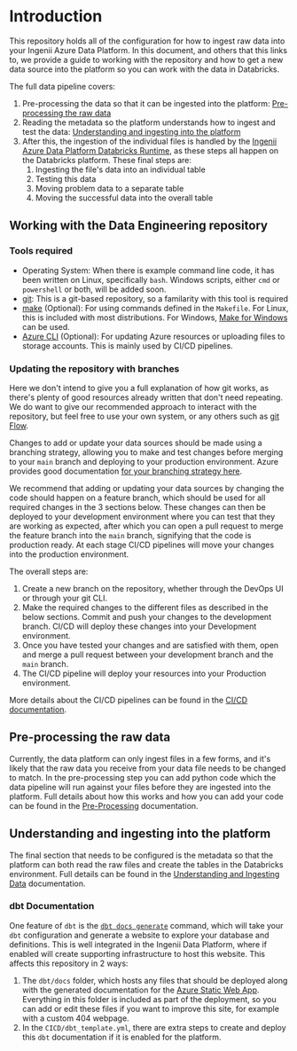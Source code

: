 # Introduction

This repository holds all of the configuration for how to ingest raw data into your Ingenii Azure Data Platform. In this document, and others that this links to, we provide a guide to working with the repository and how to get a new data source into the platform so you can work with the data in Databricks.

The full data pipeline covers:
1. Pre-processing the data so that it can be ingested into the platform: [Pre-processing the raw data](#pre-processing-the-raw-data)
1. Reading the metadata so the platform understands how to ingest and test the data: [Understanding and ingesting into the platform](#understanding-and-ingesting-into-the-platform)
1. After this, the ingestion of the individual files is handled by the [Ingenii Azure Data Platform Databricks Runtime](https://github.com/ingenii-solutions/azure-data-platform-databricks-runtime), as these steps all happen on the Databricks platform. These final steps are:
   1. Ingesting the file's data into an individual table
   2. Testing this data
   3. Moving problem data to a separate table
   4. Moving the successful data into the overall table

## Working with the Data Engineering repository

### Tools required

- Operating System: When there is example command line code, it has been written on Linux, specifically `bash`. Windows scripts, either `cmd` or `powershell` or both, will be added soon.
- [git](https://git-scm.com/): This is a git-based repository, so a familarity with this tool is required
- [make](https://www.gnu.org/software/make/) (Optional): For using commands defined in the `Makefile`. For Linux, this is included with most distributions. For Windows, [Make for Windows](http://gnuwin32.sourceforge.net/packages/make.htm) can be used.
- [Azure CLI](https://docs.microsoft.com/en-us/cli/azure/) (Optional): For updating Azure resources or uploading files to storage accounts. This is mainly used by CI/CD pipelines.

### Updating the repository with branches

Here we don't intend to give you a full explanation of how git works, as there's plenty of good resources already written that don't need repeating. We do want to give our recommended approach to interact with the repository, but feel free to use your own system, or any others such as [git Flow](https://nvie.com/posts/a-successful-git-branching-model/).

Changes to add or update your data sources should be made using a branching strategy, allowing you to make and test changes before merging to your `main` branch and  deploying to your production environment. Azure provides good documentation [for your branching strategy here](https://docs.microsoft.com/en-us/azure/devops/repos/git/git-branching-guidance?view=azure-devops).

We recommend that adding or updating your data sources by changing the code should happen on a feature branch, which should be used for all required changes in the 3 sections below. These changes can then be deployed to your development environment where you can test that they are working as expected, after which you can open a pull request to merge the feature branch into the `main` branch, signifying that the code is production ready. At each stage CI/CD pipelines will move your changes into the production environment.

The overall steps are:

1. Create a new branch on the repository, whether through the DevOps UI or through your git CLI.
1. Make the required changes to the different files as described in the below sections. Commit and push your changes to the development branch. CI/CD will deploy these changes into your Development environment.
1. Once you have tested your changes and are satisfied with them, open and merge a pull request between your development branch and the `main` branch.
1. The CI/CD pipeline will deploy your resources into your Production environment.

More details about the CI/CD pipelines can be found in the [CI/CD documentation](./CICD.md).

## Pre-processing the raw data

Currently, the data platform can only ingest files in a few forms, and it's likely that the raw data you receive from your data file needs to be changed to match. In the pre-processing step you can add python code which the data pipeline will run against your files before they are ingested into the platform. Full details about how this works and how you can add your code can be found in the [Pre-Processing](./Pre-Process.md) documentation.

## Understanding and ingesting into the platform

The final section that needs to be configured is the metadata so that the platform can both read the raw files and create the tables in the Databricks environment. Full details can be found in the [Understanding and Ingesting Data](./Understanding_and_Ingesting_Data.md) documentation.

### dbt Documentation

One feature of `dbt` is the [`dbt docs generate`](https://docs.getdbt.com/reference/commands/cmd-docs) command, which will take your `dbt` configuration and generate a website to explore your database and definitions. This is well integrated in the Ingenii Data Platform, where if enabled will create supporting infrastructure to host this website. This affects this repository in 2 ways:
1. The `dbt/docs` folder, which hosts any files that should be deployed along with the generated documentation for the [Azure Static Web App](https://azure.microsoft.com/en-us/services/app-service/static/). Everything in this folder is included as part of the deployment, so you can add or edit these files if you want to improve this site, for example with a custom 404 webpage.
1. In the `CICD/dbt_template.yml`, there are extra steps to create and deploy this `dbt` documentation if it is enabled for the platform.